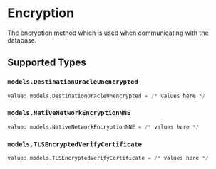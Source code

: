 # Encryption

The encryption method which is used when communicating with the database.


## Supported Types

### `models.DestinationOracleUnencrypted`

```python
value: models.DestinationOracleUnencrypted = /* values here */
```

### `models.NativeNetworkEncryptionNNE`

```python
value: models.NativeNetworkEncryptionNNE = /* values here */
```

### `models.TLSEncryptedVerifyCertificate`

```python
value: models.TLSEncryptedVerifyCertificate = /* values here */
```

